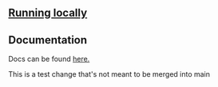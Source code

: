 ## [Running locally](docs/running-locally.md)

## Documentation

Docs can be found [here.](https://department-of-veterans-affairs.github.io/lighthouse-developer-portal/)

This is a test change that's not meant to be merged into main
